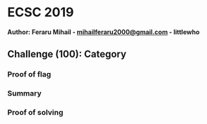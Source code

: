 # ECSC 2019
**Author: Feraru Mihail - mihailferaru2000@gmail.com - littlewho**

## Challenge (100): Category

### Proof of flag

### Summary

### Proof of solving
